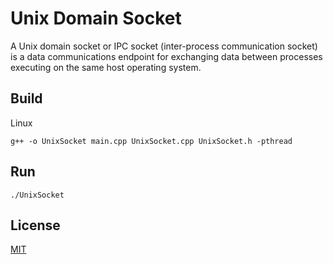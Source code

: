 # Unix Domain Socket

A Unix domain socket or IPC socket (inter-process communication socket) is a data communications endpoint for exchanging data between processes executing on the same host operating system.

## Build



Linux
```
g++ -o UnixSocket main.cpp UnixSocket.cpp UnixSocket.h -pthread
```

## Run

```
./UnixSocket
```

## License
[MIT](https://choosealicense.com/licenses/mit/)
